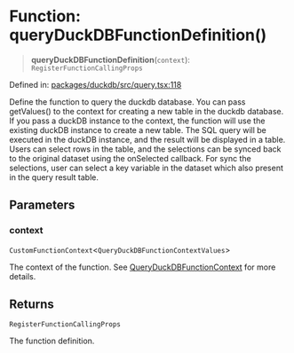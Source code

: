 # Function: queryDuckDBFunctionDefinition()

> **queryDuckDBFunctionDefinition**(`context`): `RegisterFunctionCallingProps`

Defined in: [packages/duckdb/src/query.tsx:118](https://github.com/GeoDaCenter/openassistant/blob/994a31d776db171047aa7cd650eb798b5317f644/packages/duckdb/src/query.tsx#L118)

Define the function to query the duckdb database. You can pass getValues() to the context for creating a new table in the duckdb database.
If you pass a duckDB instance to the context, the function will use the existing duckDB instance to create a new table.
The SQL query will be executed in the duckDB instance, and the result will be displayed in a table.
Users can select rows in the table, and the selections can be synced back to the original dataset using the onSelected callback.
For sync the selections, user can select a key variable in the dataset which also present in the query result table.

## Parameters

### context

`CustomFunctionContext`\<`QueryDuckDBFunctionContextValues`\>

The context of the function. See [QueryDuckDBFunctionContext](../type-aliases/QueryDuckDBFunctionContext.md) for more details.

## Returns

`RegisterFunctionCallingProps`

The function definition.
